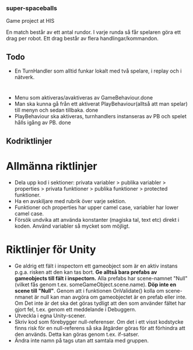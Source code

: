 ﻿### super-spaceballs
Game project at HIS



En match består av ett antal rundor. I varje runda så får spelaren göra ett drag per robot.
Ett drag består av flera handlingar/kommandon.
## Todo
- En TurnHandler som alltid funkar lokalt med två spelare, i replay och i nätverk.


#
* Menu som aktiveras/avaktiveras av GameBehaviour.done
* Man ska kunna gå från ett aktiverat PlayBehaviour(alltså att man spelar) till menyn och sedan tillbaka. done
* PlayBehaviour ska aktiveras, turnhandlers instanseras av PB och spelet hålls igång av PB. done




## Kodriktlinjer

# Allmänna riktlinjer
* Dela upp kod i sektioner: privata variabler > publika variabler > properties > privata funktioner > publika funktioner > protected funktioner.
* Ha en avskiljare med rubrik över varje sektion.
* Funktioner och properties har upper camel case, variabler har lower camel case.
* Försök undvika att använda konstanter (magiska tal, text etc) direkt i koden. Använd variabler så mycket som möjligt.

# Riktlinjer för Unity
* Ge aldrig ett fält i inspectorn ett gameobject som är en aktiv instans p.g.a. risken att den kan tas bort. **Ge alltså bara prefabs av gameobjects till fält i inspectorn.** Alla prefabs har scene-namnet "Null" (vilket fås genom t.ex. someGameObject.scene.name). **Döp inte en scene till "Null"**. Genom att i funktionen OnValidate() kolla om scene-nmanet är null kan man avgöra om gameobjectet är en prefab eller inte. Om Det inte är det ska det göras tydligt att den som använder fältet har gjort fel, t.ex. genom ett meddelande i Debuggern. 
* Utveckla i egna Unity-scener.
* Skriv kod som förebygger null-referenser. Om det i ett visst kodstycke finns risk för en null-referens så ska åtgärder göras för att förhindra att den används. Detta kan göras genom t.ex. if-satser.
* Ändra inte namn på tags utan att samtala med gruppen.
